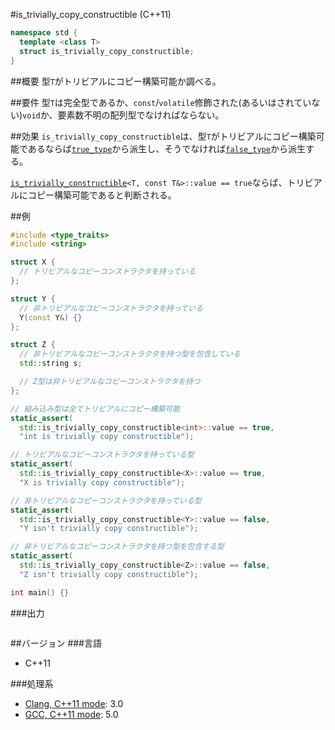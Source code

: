 #is_trivially_copy_constructible (C++11)
```cpp
namespace std {
  template <class T>
  struct is_trivially_copy_constructible;
}
```

##概要
型`T`がトリビアルにコピー構築可能か調べる。


##要件
型`T`は完全型であるか、`const`/`volatile`修飾された(あるいはされていない)`void`か、要素数不明の配列型でなければならない。


##効果
`is_trivially_copy_constructible`は、型`T`がトリビアルにコピー構築可能であるならば[`true_type`](./integral_constant-true_type-false_type.md)から派生し、そうでなければ[`false_type`](./integral_constant-true_type-false_type.md)から派生する。

[`is_trivially_constructible`](./is_trivially_constructible.md)`<T, const T&>::value == true`ならば、トリビアルにコピー構築可能であると判断される。


##例
```cpp
#include <type_traits>
#include <string>

struct X {
  // トリビアルなコピーコンストラクタを持っている
};

struct Y {
  // 非トリビアルなコピーコンストラクタを持っている
  Y(const Y&) {}
};

struct Z {
  // 非トリビアルなコピーコンストラクタを持つ型を包含している
  std::string s;

  // Z型は非トリビアルなコピーコンストラクタを持つ
};

// 組み込み型は全てトリビアルにコピー構築可能
static_assert(
  std::is_trivially_copy_constructible<int>::value == true,
  "int is trivially copy constructible");

// トリビアルなコピーコンストラクタを持っている型
static_assert(
  std::is_trivially_copy_constructible<X>::value == true,
  "X is trivially copy constructible");

// 非トリビアルなコピーコンストラクタを持っている型
static_assert(
  std::is_trivially_copy_constructible<Y>::value == false,
  "Y isn't trivially copy constructible");

// 非トリビアルなコピーコンストラクタを持つ型を包含する型
static_assert(
  std::is_trivially_copy_constructible<Z>::value == false,
  "Z isn't trivially copy constructible");

int main() {}
```

###出力
```
```

##バージョン
###言語
- C++11

###処理系
- [Clang, C++11 mode](/implementation.md#clang): 3.0
- [GCC, C++11 mode](/implementation.md#gcc): 5.0

